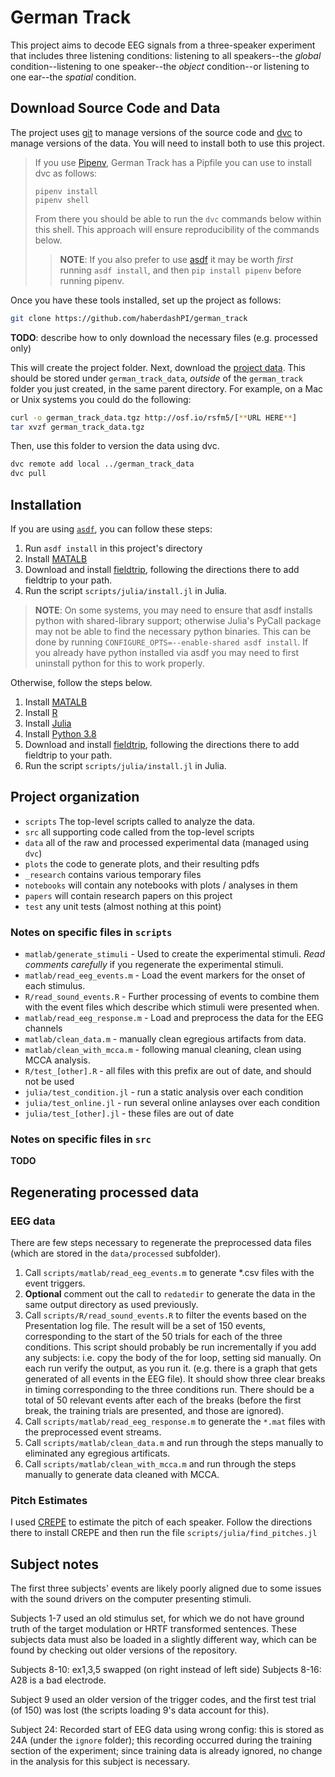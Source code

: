 # German Track

This project aims to decode EEG signals from a three-speaker experiment that
includes three listening conditions: listening to all speakers--the *global*
condition--listening to one speaker--the *object* condition--or listening to
one ear--the *spatial* condition.

## Download Source Code and Data

The project uses [git](https://git-scm.com/) to manage versions of the source code and
[dvc](https://dvc.org/doc/start/data-versioning) to manage versions of the data. You will
need to install both to use this project.

> If you use
[Pipenv](https://pipenv-fork.readthedocs.io/en/latest/), German Track has a Pipfile you can
use to install dvc as follows:
> ```shell
> pipenv install
> pipenv shell
> ```
>
> From there you should be able to run the `dvc` commands below within this shell. This
> approach will ensure reproducibility of the commands below.
>
>> **NOTE**: If you also prefer to use [asdf](https://asdf-vm.com/#/) it may be worth
>> *first* running `asdf install`, and then `pip install pipenv` before running pipenv.

Once you have these tools installed, set up the project as follows:

```bash
git clone https://github.com/haberdashPI/german_track
```

**TODO**: describe how to only download the necessary files (e.g. processed only)

This will create the project folder. Next, download the [project
data](https://osf.io/rsfm5/). This should be stored under `german_track_data`, *outside* of
the `german_track` folder you just created, in the same parent directory. For example, on a
Mac or Unix systems you could do the following:

```bash
curl -o german_track_data.tgz http://osf.io/rsfm5/[**URL HERE**]
tar xvzf german_track_data.tgz
```

Then, use this folder to version the data using dvc.

```bash
dvc remote add local ../german_track_data
dvc pull
```

## Installation

If you are using [`asdf`](https://asdf-vm.com/#/), you can follow these steps:

1. Run `asdf install` in this project's directory
2. Install [MATALB](https://www.mathworks.com)
3. Download and install [fieldtrip](http://www.fieldtriptoolbox.org/download/),
following the directions there to add fieldtrip to your path.
4. Run the script `scripts/julia/install.jl` in Julia.

> **NOTE**: On some systems, you may need to ensure that asdf installs python with
shared-library support; otherwise Julia's PyCall package may not be able to find the
necessary python binaries. This can be done by running `CONFIGURE_OPTS=--enable-shared asdf
install`. If you already have python installed via asdf you may need to first uninstall
python for this to work properly.

Otherwise, follow the steps below.

1. Install [MATALB](https://www.mathworks.com)
2. Install [R](https://www.r-project.org)
3. Install [Julia](https://julialang.org)
4. Install [Python 3.8](https://www.python.org/downloads/)
4. Download and install [fieldtrip](http://www.fieldtriptoolbox.org/download/),
following the directions there to add fieldtrip to your path.
5. Run the script `scripts/julia/install.jl` in Julia.

## Project organization

- `scripts` The top-level scripts called to analyze the data.
- `src` all supporting code called from the top-level scripts
- `data` all of the raw and processed experimental data (managed using `dvc`)
- `plots` the code to generate plots, and their resulting pdfs
- `_research` contains various temporary files
- `notebooks` will contain any notebooks with plots / analyses in them
- `papers` will contain research papers on this project
- `test` any unit tests (almost nothing at this point)

### Notes on specific files in `scripts`

- `matlab/generate_stimuli` - Used to create the experimental stimuli. *Read comments carefully* if you regenerate the experimental stimuli.
- `matlab/read_eeg_events.m` - Load the event markers for the onset of each stimulus.
- `R/read_sound_events.R` - Further processing of events to combine them with
  the event files which describe which stimuli were presented when.
- `matlab/read_eeg_response.m` - Load and preprocess the data for the EEG channels
- `matlab/clean_data.m` - manually clean egregious artifacts from data.
- `matlab/clean_with_mcca.m` - following manual cleaning, clean using MCCA analysis.
- `R/test_[other].R` - all files with this prefix are out of date, and should not be used
- `julia/test_condition.jl` - run a static analysis over each condition
- `julia/test_online.jl` - run several online anlayses over each condition
- `julia/test_[other].jl` - these files are out of date

### Notes on specific files in `src`

**TODO**

## Regenerating processed data

### EEG data

There are few steps necessary to regenerate the preprocessed data files (which
are stored in the `data/processed` subfolder).

1. Call `scripts/matlab/read_eeg_events.m` to generate *.csv files with the event triggers.
2. **Optional** comment out the call to `redatedir` to generate the data in the same output directory as used previously.
3. Call `scripts/R/read_sound_events.R` to filter the events based on the
   Presentation log file. The result will be a set of 150 events, corresponding
   to the start of the 50 trials for each of the three conditions. This script
   should probably be run incrementally if you add any subjects: i.e. copy the
   body of the for loop, setting sid manually. On each run
   verify the output, as you run it. (e.g. there is a graph that gets generated
   of all events in the EEG file). It should show three clear breaks
   in timing corresponding to the three conditions run. There should be a
   total of 50 relevant events after each of the breaks (before the first break,
   the training trials are presented, and those are ignored).
4. Call `scripts/matlab/read_eeg_response.m` to generate the `*.mat` files
   with the preprocessed event streams.
5. Call `scripts/matlab/clean_data.m` and run through the steps manually to eliminated any egregious artificats.
6. Call `scripts/matlab/clean_with_mcca.m` and run through the steps manually to generate data cleaned with MCCA.

### Pitch Estimates

I used [CREPE](https://github.com/marl/crepe) to estimate the pitch of each speaker. Follow the directions there to install CREPE and then run the file
`scripts/julia/find_pitches.jl`

## Subject notes

The first three subjects' events are likely poorly aligned due to some
issues with the sound drivers on the computer presenting stimuli.

Subjects 1-7 used an old stimulus set, for which we do not have ground
truth of the target modulation or HRTF transformed sentences. These subjects
data must also be loaded in a slightly different way, which can be found by
checking out older versions of the repository.

Subjects 8-10: ex1,3,5 swapped (on right instead of left side)
Subjects 8-16: A28 is a bad electrode.

Subject 9 used an older version of the trigger codes, and the first test
trial (of 150) was lost (the scripts loading 9's data account for this).

Subject 24: Recorded start of EEG data using wrong config: this is stored as
24A (under the `ignore` folder); this recording occurred during the training
section of the experiment; since training data is already ignored, no change in
the analysis for this subject is necessary.

